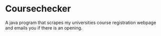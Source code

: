 # Coursechecker
A java program that scrapes my universities course registration webpage and emails you if there is an opening.
